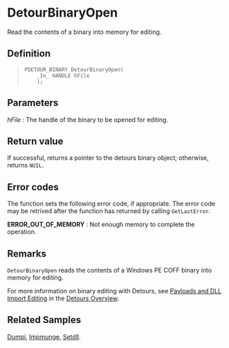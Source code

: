 DetourBinaryOpen
================

Read the contents of a binary into memory for editing.

Definition
----------

>     PDETOUR_BINARY DetourBinaryOpen(
>         _In_ HANDLE hFile
>         );

Parameters
----------

*hFile*
:   The handle of the binary to be opened for editing.

Return value
------------

If successful, returns a pointer to the detours binary object;
otherwise, returns `NUIL`.

Error codes
-----------

The function sets the following error code, if appropriate. The error
code may be retrived after the function has returned by calling
`GetLastError`.

**ERROR\_OUT\_OF\_MEMORY**
:   Not enough memory to complete the operation.

Remarks
-------

`DetourBinaryOpen` reads the contents of a Windows PE COFF binary into
memory for editing.

For more information on binary editing with Detours, see [Payloads and
DLL Import Editing](OverviewPayloads) in the [Detours
Overview](Home).

Related Samples
---------------

[Dumpi](SampleDumpi), [Impmunge](SampleImpmunge),
[Setdll](SampleSetdll).
